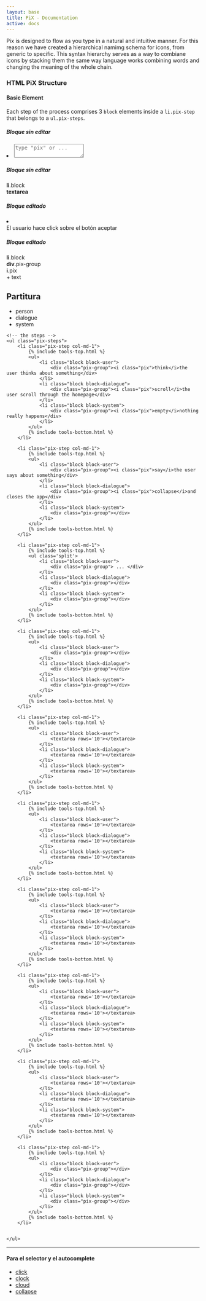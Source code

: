 ```yaml
---
layout: base
title: PiX - Documentation
active: docs
---
```


<p>Pix is designed to flow as you type in a natural and intuitive manner. For this reason we have created a hierarchical namimg schema for icons, from generic to specific. This syntax hierarchy serves as a way to combiane icons by stacking them the same way language works combining words and changing the meaning of the whole chain.</p>

<h3>HTML PiX Structure</h3>
<h4>Basic Element</h4>
Each step of the process comprises 3 <code>block</code> elements inside a <code>li.pix-step</code> that belongs to a <code>ul.pix-steps</code>.


<div class="row">
	<div class="col-md-3">
		<h5>Bloque sin editar</h5>
		<li class='block'>
			<textarea placeholder='type "pix" or ...'></textarea>
		</li>
	</div>
	<div class="col-md-3">
		<h5>Bloque sin editar</h5>
		<div class='docs-block'>
			<strong>li</strong>.block<br>
			<div class='docs-block docs-bk'>
				<strong>textarea</strong>
			</div>
		</div>
	</div>
	<div class="col-md-3">
		<h5>Bloque editado</h5>
		<li class='block'>
			<div class="pix-group">
				<i class="pix pix-click"></i>El usuario hace click sobre el botón aceptar
			</div>
		</li>
	</div>
	<div class="col-md-3">
		<h5>Bloque editado</h5>
		<div class="docs-block">
			<strong>li</strong>.block
			<div class="docs-block">
				<strong>div</strong>.pix-group<br>
				<div class="docs-block">
					<strong>i</strong>.pix 
				</div> + text
			</div>
		</div>
	</div>
</div>

<h2>Partitura</h2>

<div class="pix-score">
	<!-- the score header -->
	<ul class="pix-header col-md-1">
		<li class="block block-user">
			<div class="pix-group"><i class='pix pix-person'></i><label>person</label></div>
		</li>
		<li class="block block-dialogue">
			<div class="pix-group"><i class='pix pix-dialogue'></i><label>dialogue</label></div>
		</li>
		<li class="block block-system">
			<div class="pix-group"><i class='pix pix-system'></i><label>system</label></div>
		</li>
	</ul>

	<!-- the steps -->
	<ul class="pix-steps">
		<li class="pix-step col-md-1">
			{% include tools-top.html %}
			<ul>
				<li class="block block-user">
					<div class="pix-group"><i class="pix">think</i>the user thinks about something</div>
				</li>
				<li class="block block-dialogue">
					<div class="pix-group"><i class="pix">scroll</i>the user scroll through the homepage</div>
				</li>
				<li class="block block-system">
					<div class="pix-group"><i class="pix">empty</i>nothing really happens</div>
				</li>
			</ul>
			{% include tools-bottom.html %}
		</li>
		
		<li class="pix-step col-md-1">
			{% include tools-top.html %}
			<ul>
				<li class="block block-user">
					<div class="pix-group"><i class="pix">say</i>the user says about something</div>
				</li>
				<li class="block block-dialogue">
					<div class="pix-group"><i class="pix">collapse</i>and closes the app</div>
				</li>
				<li class="block block-system">
					<div class="pix-group"></div>
				</li>
			</ul>
			{% include tools-bottom.html %}
		</li>
		
		<li class="pix-step col-md-1">
			{% include tools-top.html %}
			<ul class='split'>
				<li class="block block-user">
					<div class="pix-group"> ... </div>
				</li>
				<li class="block block-dialogue">
					<div class="pix-group"></div>
				</li>
				<li class="block block-system">
					<div class="pix-group"></div>
				</li>
			</ul>
			{% include tools-bottom.html %}
		</li>
		
		<li class="pix-step col-md-1">
			{% include tools-top.html %}
			<ul>
				<li class="block block-user">
					<div class="pix-group"></div>
				</li>
				<li class="block block-dialogue">
					<div class="pix-group"></div>
				</li>
				<li class="block block-system">
					<div class="pix-group"></div>
				</li>
			</ul>
			{% include tools-bottom.html %}
		</li>
		
		<li class="pix-step col-md-1">
			{% include tools-top.html %}
			<ul>
				<li class="block block-user">
					<textarea rows='10'></textarea>
				</li>
				<li class="block block-dialogue">
					<textarea rows='10'></textarea>
				</li>
				<li class="block block-system">
					<textarea rows='10'></textarea>
				</li>
			</ul>
			{% include tools-bottom.html %}
		</li>
		
		<li class="pix-step col-md-1">
			{% include tools-top.html %}
			<ul>
				<li class="block block-user">
					<textarea rows='10'></textarea>
				</li>
				<li class="block block-dialogue">
					<textarea rows='10'></textarea>
				</li>
				<li class="block block-system">
					<textarea rows='10'></textarea>
				</li>
			</ul>
			{% include tools-bottom.html %}
		</li>
		
		<li class="pix-step col-md-1">
			{% include tools-top.html %}
			<ul>
				<li class="block block-user">
					<textarea rows='10'></textarea>
				</li>
				<li class="block block-dialogue">
					<textarea rows='10'></textarea>
				</li>
				<li class="block block-system">
					<textarea rows='10'></textarea>
				</li>
			</ul>
			{% include tools-bottom.html %}
		</li>
		
		<li class="pix-step col-md-1">
			{% include tools-top.html %}
			<ul>
				<li class="block block-user">
					<textarea rows='10'></textarea>
				</li>
				<li class="block block-dialogue">
					<textarea rows='10'></textarea>
				</li>
				<li class="block block-system">
					<textarea rows='10'></textarea>
				</li>
			</ul>
			{% include tools-bottom.html %}
		</li>
		
		<li class="pix-step col-md-1">
			{% include tools-top.html %}
			<ul>
				<li class="block block-user">
					<textarea rows='10'></textarea>
				</li>
				<li class="block block-dialogue">
					<textarea rows='10'></textarea>
				</li>
				<li class="block block-system">
					<textarea rows='10'></textarea>
				</li>
			</ul>
			{% include tools-bottom.html %}
		</li>
		
		<li class="pix-step col-md-1">
			{% include tools-top.html %}
			<ul>
				<li class="block block-user">
					<div class="pix-group"></div>
				</li>
				<li class="block block-dialogue">
					<div class="pix-group"></div>
				</li>
				<li class="block block-system">
					<div class="pix-group"></div>
				</li>
			</ul>
			{% include tools-bottom.html %}
		</li>
		
		
	</ul>
</div>

<hr>
<h4>Para el selector y el autocomplete</h4>
<ul class="select nav nav-stacked pix-ul">
	<li><a href="#"><i class="pix pix-fw pix-click"></i> click</a></li>
	<li><a href="#"><i class="pix pix-fw pix-clock"></i> clock</a></li>
	<li><a href="#"><i class="pix pix-fw pix-cloud"></i> cloud</a></li>
	<li><a href="#"><i class="pix pix-fw pix-collapse"></i> collapse</a></li>
</ul>

<script type="text/javascript" src="{{ site.baseurl }}/js/jquery.min.js"></script>
<script type="text/javascript" src="{{ site.baseurl }}/js/handlebars.min.js"></script>
<script type="text/javascript" src="{{ site.baseurl }}/js/app.js"></script>